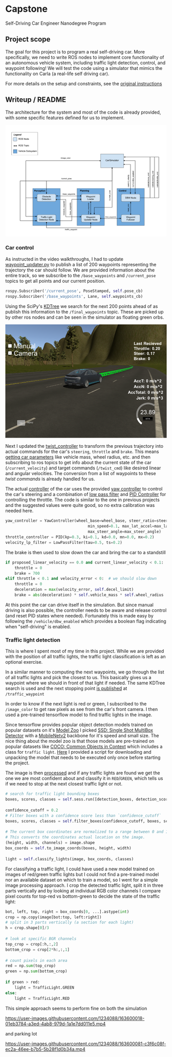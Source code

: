 # **Capstone**
Self-Driving Car Engineer Nanodegree Program
   
## Project scope
The goal for this project is to program a real self-driving car. More specifically, we need to write ROS nodes to implement core functionality of an autonomous vehicle system, 
including traffic light detection, control, and waypoint following! We will test the code using a simulator that mimics the functionality on Carla (a real-life self driving car).

For more details on the setup and constraints, see the [original instructions](instructions.md)

## Writeup / README
The architecture for the system and most of the code is already provided, with some specific features defined for us to implement.

![arhitecture](imgs/final-project-ros-graph-v2.png)

### Car control
As instructed in the video walkthroughs, I had to update [waypoint_updater.py](ros/src/waypoint_updater/waypoint_updater.py) to publish a list of 200 waypoints representing the trajectory the car should follow. We are provided information about the entire track, so we subscribe to the `/base_waypoints` and `/current_pose` topics to get all points and our current position.

```python
rospy.Subscriber('/current_pose', PoseStamped, self.pose_cb)
rospy.Subscriber('/base_waypoints', Lane, self.waypoints_cb)
```

Using the SciPy's [KDTree](https://docs.scipy.org/doc/scipy/reference/generated/scipy.spatial.KDTree.html) we search for the next 200 points ahead of as publish this information to the `/final_waypoints` topic. These are picked up by other ros nodes and can be seen in the simulator as floating green orbs.

![trajectory](imgs/trajectory.png)

Next I updated the [twist_controller](ros/src/twist_controller/dbw_node.py) to transform the previous trajectory into actual commands for the car's `steering`, `throttle` and `brake`. This means [getting car parameters](ros/src/twist_controller/dbw_node.py#L38) like vehicle mass, wheel radius, etc. and then subscribing to ros topics to get info about the current state of the car (`/current_velocity`) and target commands (`/twist_cmd`) like desired linear and angular velocities. The conversion from a list of waypoints to these *twist commands* is already handled for us.

The actual [controller](ros/src/twist_controller/twist_controller.py) of the car uses the provided
[yaw controller](ros/src/twist_controller/yaw_controller.py) to control the car's steering and a combination of [low pass filter](ros/src/twist_controller/lowpass.py) and [PID Controller](ros/src/twist_controller/pid.py) for controlling the throttle. The code is similar to the one in previous projects and the suggested values were quite good, so no extra calibration was needed here.

```python
yaw_controller = YawController(wheel_base=wheel_base, steer_ratio=steer_ratio, 
                                    min_speed=0.1, max_lat_accel=max_lat_accel
                                    max_steer_angle=max_steer_angle)
throttle_controller = PID(kp=0.3, ki=0.1, kd=0.0, mn=0.0, mx=0.2)
velocity_lp_filter = LowPassFilter(tau=0.5, ts=0.2)
```

The brake is then used to slow down the car and bring the car to a standstill
```python
if proposed_linear_velocity == 0.0 and current_linear_velocity < 0.1:  # we should stop the car
    throttle = 0
    brake = 700
elif throttle < 0.1 and velocity_error < 0:  # we should slow down
    throttle = 0
    deceleration = max(velocity_error, self.decel_limit)
    brake = abs(deceleration) * self.vehicle_mass * self.wheel_radius  # torque N*m
```
At this point the car can drive itself in the simulation. But since manual driving is also possible, the controller needs to be aware and release control (and reset PID states where needed). Fortunately this is made easy by following the `/vehicle/dbw_enabled` which provides a boolean flag indicating when "self-driving" is enabled.

### Traffic light detection

This is where I spent most of my time in this project. While we are provided with the position of all traffic lights, the traffic light classification is left as an optional exercise.

In a similar manner to computing the next waypoints, we go through the list of all traffic lights and pick the closest to us. This basically gives us a waypoint where we should in front of that light if needed. The same KDTree search is used and the next stopping point [is published](ros/src/tl_detector/tl_detector.py#L99) at `/traffic_waypoint`

In order to know if the next light is red or green, I subscribed to the `/image_color` to get raw pixels as see from the car's front camera. I then used a pre-trained tensorflow model to find traffic lights in the image.

Since tensorflow provides popular object detection models trained on popular datasets on it's [Model Zoo](https://github.com/tensorflow/models/blob/master/research/object_detection/g3doc/tf1_detection_zoo.md) I picked [SSD: Single Shot MultiBox Detector](https://arxiv.org/abs/1512.02325) with a [MobileNetv2](https://arxiv.org/abs/1801.04381) backbone for it's speed and small size. The nice thing about the model zoo is that those models are pre-trained on popular datasets like [COCO: Common Objects in Context](https://cocodataset.org/#overview) which includes a class for `traffic light`.
[Here](prepare_data.sh) I provided a script for downloading and unpacking the model that needs to be executed only once before starting the project.

The image is then [processed](ros/src/tl_detector/light_classification/tl_classifier.py) and if any traffic lights are found we get the one we are most confident about and classify it in `RED`/`GREEN`, which tells us if we need to stop at the next closest traffic light or not.
```python
# search for traffic light bounding boxes
boxes, scores, classes = self.sess.run([detection_boxes, detection_scores, detection_classes], feed_dict={image_tensor: np.expand_dims(converted, 0)})

confidence_cutoff = 0.2
# Filter boxes with a confidence score less than `confidence_cutoff`
boxes, scores, classes = self.filter_boxes(confidence_cutoff, boxes, scores, classes)

# The current box coordinates are normalized to a range between 0 and 1.
# This converts the coordinates actual location on the image.
(height, width, channels) = image.shape
box_coords = self.to_image_coords(boxes, height, width)

light = self.classify_lights(image, box_coords, classes)
```

For classifying a traffic light, I could have used a new model trained on images of red/green traffic lights but I could not find a pre-trained model nor an available dataset on which to train a model, so I went for a simple image processing approach. I crop the detected traffic light, split it in three parts vertically and by looking at individual RGB color channels I compare pixel counts for top-red vs bottom-green to decide the state of the traffic light:

```python
bot, left, top, right = box_coords[0, ...].astype(int)
crop = np.copy(image[bot:top, left:right])
# split in 3 parts vertically (a section for each light)
h = crop.shape[0]/3

# look at specific BGR channels
top_crop = crop[:h,:,2]
bottom_crop = crop[2*h:,:,1]
            
# count pixels in each area
red = np.sum(top_crop)
green = np.sum(bottom_crop)

if green > red:
    light = TrafficLight.GREEN
else:
    light = TrafficLight.RED
```

This simple approach seems to perform fine on both the simulation

https://user-images.githubusercontent.com/1234088/163600018-01eb3784-a3ed-4ab8-979d-1a1e7dd011e5.mp4

and parking lot

https://user-images.githubusercontent.com/1234088/163600081-c3f6c08f-ec2a-46ee-b7b5-5b28f1d0b34a.mp4


